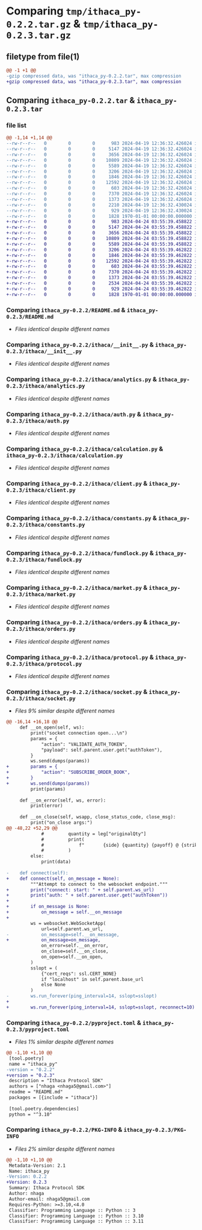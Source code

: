# Comparing `tmp/ithaca_py-0.2.2.tar.gz` & `tmp/ithaca_py-0.2.3.tar.gz`

## filetype from file(1)

```diff
@@ -1 +1 @@
-gzip compressed data, was "ithaca_py-0.2.2.tar", max compression
+gzip compressed data, was "ithaca_py-0.2.3.tar", max compression
```

## Comparing `ithaca_py-0.2.2.tar` & `ithaca_py-0.2.3.tar`

### file list

```diff
@@ -1,14 +1,14 @@
--rw-r--r--   0        0        0      983 2024-04-19 12:36:32.426024 ithaca_py-0.2.2/README.md
--rw-r--r--   0        0        0     5147 2024-04-19 12:36:32.426024 ithaca_py-0.2.2/ithaca/__init__.py
--rw-r--r--   0        0        0     3656 2024-04-19 12:36:32.426024 ithaca_py-0.2.2/ithaca/analytics.py
--rw-r--r--   0        0        0    10809 2024-04-19 12:36:32.426024 ithaca_py-0.2.2/ithaca/auth.py
--rw-r--r--   0        0        0     5589 2024-04-19 12:36:32.426024 ithaca_py-0.2.2/ithaca/calculation.py
--rw-r--r--   0        0        0     3206 2024-04-19 12:36:32.426024 ithaca_py-0.2.2/ithaca/client.py
--rw-r--r--   0        0        0     1846 2024-04-19 12:36:32.426024 ithaca_py-0.2.2/ithaca/constants.py
--rw-r--r--   0        0        0    12592 2024-04-19 12:36:32.426024 ithaca_py-0.2.2/ithaca/fundlock.py
--rw-r--r--   0        0        0      603 2024-04-19 12:36:32.426024 ithaca_py-0.2.2/ithaca/market.py
--rw-r--r--   0        0        0     7370 2024-04-19 12:36:32.426024 ithaca_py-0.2.2/ithaca/orders.py
--rw-r--r--   0        0        0     1373 2024-04-19 12:36:32.426024 ithaca_py-0.2.2/ithaca/protocol.py
--rw-r--r--   0        0        0     2210 2024-04-19 12:36:32.430024 ithaca_py-0.2.2/ithaca/socket.py
--rw-r--r--   0        0        0      929 2024-04-19 12:36:32.430024 ithaca_py-0.2.2/pyproject.toml
--rw-r--r--   0        0        0     1828 1970-01-01 00:00:00.000000 ithaca_py-0.2.2/PKG-INFO
+-rw-r--r--   0        0        0      983 2024-04-24 03:55:39.458822 ithaca_py-0.2.3/README.md
+-rw-r--r--   0        0        0     5147 2024-04-24 03:55:39.458822 ithaca_py-0.2.3/ithaca/__init__.py
+-rw-r--r--   0        0        0     3656 2024-04-24 03:55:39.458822 ithaca_py-0.2.3/ithaca/analytics.py
+-rw-r--r--   0        0        0    10809 2024-04-24 03:55:39.458822 ithaca_py-0.2.3/ithaca/auth.py
+-rw-r--r--   0        0        0     5589 2024-04-24 03:55:39.458822 ithaca_py-0.2.3/ithaca/calculation.py
+-rw-r--r--   0        0        0     3206 2024-04-24 03:55:39.462822 ithaca_py-0.2.3/ithaca/client.py
+-rw-r--r--   0        0        0     1846 2024-04-24 03:55:39.462822 ithaca_py-0.2.3/ithaca/constants.py
+-rw-r--r--   0        0        0    12592 2024-04-24 03:55:39.462822 ithaca_py-0.2.3/ithaca/fundlock.py
+-rw-r--r--   0        0        0      603 2024-04-24 03:55:39.462822 ithaca_py-0.2.3/ithaca/market.py
+-rw-r--r--   0        0        0     7370 2024-04-24 03:55:39.462822 ithaca_py-0.2.3/ithaca/orders.py
+-rw-r--r--   0        0        0     1373 2024-04-24 03:55:39.462822 ithaca_py-0.2.3/ithaca/protocol.py
+-rw-r--r--   0        0        0     2534 2024-04-24 03:55:39.462822 ithaca_py-0.2.3/ithaca/socket.py
+-rw-r--r--   0        0        0      929 2024-04-24 03:55:39.462822 ithaca_py-0.2.3/pyproject.toml
+-rw-r--r--   0        0        0     1828 1970-01-01 00:00:00.000000 ithaca_py-0.2.3/PKG-INFO
```

### Comparing `ithaca_py-0.2.2/README.md` & `ithaca_py-0.2.3/README.md`

 * *Files identical despite different names*

### Comparing `ithaca_py-0.2.2/ithaca/__init__.py` & `ithaca_py-0.2.3/ithaca/__init__.py`

 * *Files identical despite different names*

### Comparing `ithaca_py-0.2.2/ithaca/analytics.py` & `ithaca_py-0.2.3/ithaca/analytics.py`

 * *Files identical despite different names*

### Comparing `ithaca_py-0.2.2/ithaca/auth.py` & `ithaca_py-0.2.3/ithaca/auth.py`

 * *Files identical despite different names*

### Comparing `ithaca_py-0.2.2/ithaca/calculation.py` & `ithaca_py-0.2.3/ithaca/calculation.py`

 * *Files identical despite different names*

### Comparing `ithaca_py-0.2.2/ithaca/client.py` & `ithaca_py-0.2.3/ithaca/client.py`

 * *Files identical despite different names*

### Comparing `ithaca_py-0.2.2/ithaca/constants.py` & `ithaca_py-0.2.3/ithaca/constants.py`

 * *Files identical despite different names*

### Comparing `ithaca_py-0.2.2/ithaca/fundlock.py` & `ithaca_py-0.2.3/ithaca/fundlock.py`

 * *Files identical despite different names*

### Comparing `ithaca_py-0.2.2/ithaca/market.py` & `ithaca_py-0.2.3/ithaca/market.py`

 * *Files identical despite different names*

### Comparing `ithaca_py-0.2.2/ithaca/orders.py` & `ithaca_py-0.2.3/ithaca/orders.py`

 * *Files identical despite different names*

### Comparing `ithaca_py-0.2.2/ithaca/protocol.py` & `ithaca_py-0.2.3/ithaca/protocol.py`

 * *Files identical despite different names*

### Comparing `ithaca_py-0.2.2/ithaca/socket.py` & `ithaca_py-0.2.3/ithaca/socket.py`

 * *Files 9% similar despite different names*

```diff
@@ -16,14 +16,18 @@
     def __on_open(self, ws):
         print("socket connection open...\n")
         params = {
             "action": "VALIDATE_AUTH_TOKEN",
             "payload": self.parent.user.get("authToken"),
         }
         ws.send(dumps(params))
+        params = {
+            "action": "SUBSCRIBE_ORDER_BOOK",
+        }
+        ws.send(dumps(params))
         print(params)
 
     def __on_error(self, ws, error):
         print(error)
 
     def __on_close(self, wsapp, close_status_code, close_msg):
         print("on_close args:")
@@ -48,22 +52,29 @@
             #         quantity = leg["originalQty"]
             #         print(
             #             f"       {side} {quantity} {payoff} @ {strike} for {expiry}",
             #         )
         else:
             print(data)
 
-    def connect(self):
+    def connect(self, on_message = None):
         """Attempt to connect to the websocket endpoint."""
+        print("connect: start: " + self.parent.ws_url)
+        print("auth: " + self.parent.user.get("authToken"))
+
+        if on_message is None:
+            on_message = self.__on_message
+
         ws = websocket.WebSocketApp(
             url=self.parent.ws_url,
-            on_message=self.__on_message,
+            on_message=on_message,
             on_error=self.__on_error,
             on_close=self.__on_close,
             on_open=self.__on_open,
         )
         sslopt = (
             {"cert_reqs": ssl.CERT_NONE}
             if "localhost" in self.parent.base_url
             else None
         )
-        ws.run_forever(ping_interval=14, sslopt=sslopt)
+
+        ws.run_forever(ping_interval=14, sslopt=sslopt, reconnect=10)
```

### Comparing `ithaca_py-0.2.2/pyproject.toml` & `ithaca_py-0.2.3/pyproject.toml`

 * *Files 1% similar despite different names*

```diff
@@ -1,10 +1,10 @@
 [tool.poetry]
 name = "ithaca_py"
-version = "0.2.2"
+version = "0.2.3"
 description = "Ithaca Protocol SDK"
 authors = ["nhaga <nhaga5@gmail.com>"]
 readme = "README.md"
 packages = [{include = "ithaca"}]
 
 [tool.poetry.dependencies]
 python = "^3.10"
```

### Comparing `ithaca_py-0.2.2/PKG-INFO` & `ithaca_py-0.2.3/PKG-INFO`

 * *Files 2% similar despite different names*

```diff
@@ -1,10 +1,10 @@
 Metadata-Version: 2.1
 Name: ithaca_py
-Version: 0.2.2
+Version: 0.2.3
 Summary: Ithaca Protocol SDK
 Author: nhaga
 Author-email: nhaga5@gmail.com
 Requires-Python: >=3.10,<4.0
 Classifier: Programming Language :: Python :: 3
 Classifier: Programming Language :: Python :: 3.10
 Classifier: Programming Language :: Python :: 3.11
```

